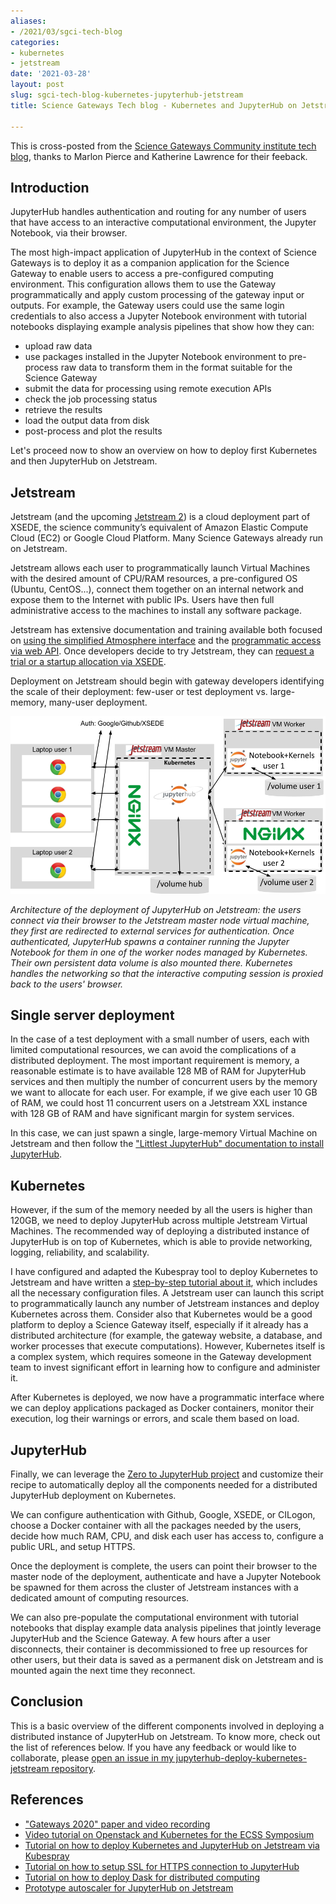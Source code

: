 ```yaml
---
aliases:
- /2021/03/sgci-tech-blog
categories:
- kubernetes
- jetstream
date: '2021-03-28'
layout: post
slug: sgci-tech-blog-kubernetes-jupyterhub-jetstream
title: Science Gateways Tech blog - Kubernetes and JupyterHub on Jetstream

---
```


This is cross-posted from the [Science Gateways Community institute tech blog](https://sciencegateways.org/-/tech-blog-kubernetes-and-jupyterhub-on-jetstream), thanks to Marlon Pierce and Katherine Lawrence for their feeback.

## Introduction

JupyterHub handles authentication and routing for any number of users that have access to an interactive computational environment, the Jupyter Notebook, via their browser.

The most high-impact application of JupyterHub in the context of Science Gateways is to deploy it as a companion application for the Science Gateway to enable users to access a pre-configured computing environment. This configuration allows them to use the Gateway programmatically and apply custom processing of the gateway input or outputs. For example, the Gateway users could use the same login credentials to also access a Jupyter Notebook environment with tutorial notebooks displaying example analysis pipelines that show how they can:

*   upload raw data
*   use packages installed in the Jupyter Notebook environment to pre-process raw data to transform them in the format suitable for the Science Gateway
*   submit the data for processing using remote execution APIs
*   check the job processing status
*   retrieve the results
*   load the output data from disk
*   post-process and plot the results

Let's proceed now to show an overview on how to deploy first Kubernetes and then JupyterHub on Jetstream.

## Jetstream

Jetstream (and the upcoming [Jetstream 2](https://news.iu.edu/stories/2020/06/iub/releases/01-jetstream-cloud-computing-awarded-nsf-grant.html)) is a cloud deployment part of XSEDE, the science community’s equivalent of Amazon Elastic Compute Cloud (EC2) or Google Cloud Platform. Many Science Gateways already run on Jetstream.

Jetstream allows each user to programmatically launch Virtual Machines with the desired amount of CPU/RAM resources, a pre-configured OS (Ubuntu, CentOS...), connect them together on an internal network and expose them to the Internet with public IPs. Users have then full administrative access to the machines to install any software package.

Jetstream has extensive documentation and training available both focused on [using the simplified Atmosphere interface](https://jetstream-cloud.org/support/training.php) and the [programmatic access via web API](https://iujetstream.atlassian.net/wiki/spaces/JWT/pages/39682057/Using+the+Jetstream+API). Once developers decide to try Jetstream, they can [request a trial or a startup allocation via XSEDE](https://iujetstream.atlassian.net/wiki/spaces/JWT/pages/49184781/Jetstream+Allocations).

Deployment on Jetstream should begin with gateway developers identifying the scale of their deployment: few-user or test deployment vs. large-memory, many-user deployment.

![](jupyterhub-jetstream.png)

_Architecture of the deployment of JupyterHub on Jetstream: the users connect via their browser to the Jetstream master node virtual machine, they first are redirected to external services for authentication. Once authenticated, JupyterHub spawns a container running the Jupyter Notebook for them in one of the worker nodes managed by Kubernetes. Their own persistent data volume is also mounted there. Kubernetes handles the networking so that the interactive computing session is proxied back to the users' browser._

## Single server deployment

In the case of a test deployment with a small number of users, each with limited computational resources, we can avoid the complications of a distributed deployment.
The most important requirement is memory, a reasonable estimate is to have available 128 MB of RAM for JupyterHub services and then multiply the number of concurrent users by the memory we want to allocate for each user. For example, if we give each user 10 GB of RAM, we could host 11 concurrent users on a Jetstream XXL instance with 128 GB of RAM and have significant margin for system services. 

In this case, we can just spawn a single, large-memory Virtual Machine on Jetstream and then follow the ["Littlest JupyterHub" documentation to install JupyterHub](https://tljh.jupyter.org/en/latest/install/jetstream.html).

## Kubernetes

However, if the sum of the memory needed by all the users is higher than 120GB, we need to deploy JupyterHub across multiple Jetstream Virtual Machines. The recommended way of deploying a distributed instance of JupyterHub is on top of Kubernetes, which is able to provide networking, logging, reliability, and scalability.

I have configured and adapted the Kubespray tool to deploy Kubernetes to Jetstream and have written a [step-by-step tutorial about it](https://zonca.dev/2021/01/kubernetes-jetstream-kubespray.html), which includes all the necessary configuration files. A Jetstream user can launch this script to programmatically launch any number of Jetstream instances and deploy Kubernetes across them. Consider also that Kubernetes would be a good platform to deploy a Science Gateway itself, especially if it already has a distributed architecture (for example, the gateway website, a database, and worker processes that execute computations). However, Kubernetes itself is a complex system, which requires someone in the Gateway development team to invest significant effort in learning how to configure and administer it.

After Kubernetes is deployed, we now have a programmatic interface where we can deploy applications packaged as Docker containers, monitor their execution, log their warnings or errors, and scale them based on load.

## JupyterHub

Finally, we can leverage the [Zero to JupyterHub project](https://zero-to-jupyterhub.readthedocs.io/) and customize their recipe to automatically deploy all the components needed for a distributed JupyterHub deployment on Kubernetes.

We can configure authentication with Github, Google, XSEDE, or CILogon, choose a Docker container with all the packages needed by the users, decide how much RAM, CPU, and disk each user has access to, configure a public URL, and setup HTTPS.

Once the deployment is complete, the users can point their browser to the master node of the deployment, authenticate and have a Jupyter Notebook be spawned for them across the cluster of Jetstream instances with a dedicated amount of computing resources.

We can also pre-populate the computational environment with tutorial notebooks that display example data analysis pipelines that jointly leverage JupyterHub and the Science Gateway. A few hours after a user disconnects, their container is decommissioned to free up resources for other users, but their data is saved as a permanent disk on Jetstream and is mounted again the next time they reconnect.

## Conclusion

This is a basic overview of the different components involved in deploying a distributed instance of JupyterHub on Jetstream. To know more, check out the list of references below. If you have any feedback or would like to collaborate, please [open an issue in my jupyterhub-deploy-kubernetes-jetstream repository](https://github.com/zonca/jupyterhub-deploy-kubernetes-jetstream/issues/new).

## References

*   ["Gateways 2020" paper and video recording](https://zonca.dev/2020/09/gateways-2020-paper.html)
*   [Video tutorial on Openstack and Kubernetes for the ECSS Symposium](https://www.youtube.com/watch?v=jiYw4g4RX-w)
*   [Tutorial on how to deploy Kubernetes and JupyterHub on Jetstream via Kubespray](https://zonca.dev/2021/01/kubernetes-jetstream-kubespray.html)
*   [Tutorial on how to setup SSL for HTTPS connection to JupyterHub](https://zonca.dev/2020/03/setup-https-kubernetes-letsencrypt.html)
*   [Tutorial on how to deploy Dask for distributed computing](https://zonca.dev/2020/08/dask-gateway-jupyterhub.html)
*   [Prototype autoscaler for JupyterHub on Jetstream](https://zonca.dev/2021/01/autoscaling_script_kubespray_jupyterhub.html)

